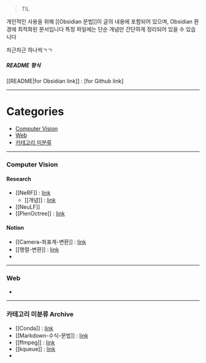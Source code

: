 >TIL

개인적인 사용을 위해 [[Obsidian 문법]]이 글의 내용에 포함되어 있으며, Obsidian 환경에 최적화된 문서입니다
특정 파일에는 단순 개념만 간단하게 정리되어 있을 수 있습니다

차근차근 하나씩ㄱㄱ
##### README 형식
[[README|for Obsidian link]] : [for Github link]

---
# Categories
- [Computer Vision](#Computer-Vision)
- [Web](#Web)
- [카테고리 미분류](#카테고리-미분류-Archive)

---
### Computer Vision
#### Research
- [[NeRF]] : [link](Computer-Vision/NeRF.md)
	- [[<NeRF>개념]] : [link](Computer-Vision/<NeRF>개념.md)
- [[NeuLF]]
- [[PlenOctree]] : [link](Computer-Vision/PlenOctree.md)
#### Notion
- [[Camera-좌표계-변환]] : [link](Computer-Vision/Camera-좌표계-변환.md)
- [[행렬-변환]] : [link](Computer-Vision/행렬-변환.md)
- 

---
### Web
- 

---
### 카테고리 미분류 Archive
- [[Conda]] : [link](Archive/Conda.md)
- [[Markdown-수식-문법]] : [link](Archive/Markdown-수식-문법.md)
- [[ffmpeg]] : [link](Archive/ffmpeg.md)
- [[kqueue]] : [link](Archive/kqueue.md)
- 